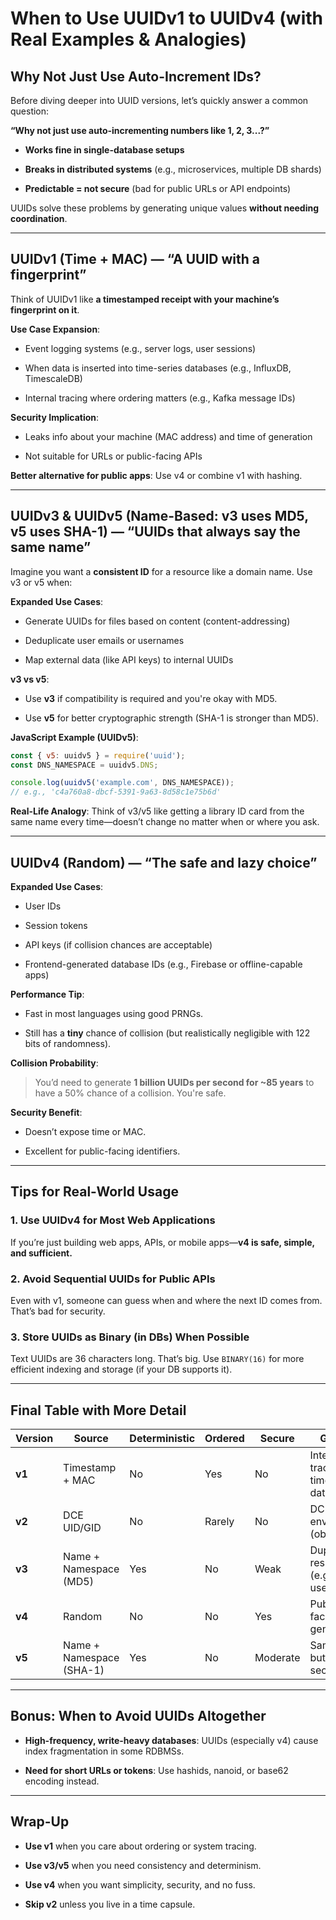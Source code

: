
#  When to Use UUIDv1 to UUIDv4 (with Real Examples & Analogies)

## Why Not Just Use Auto-Increment IDs?

Before diving deeper into UUID versions, let’s quickly answer a common question:

**“Why not just use auto-incrementing numbers like 1, 2, 3...?”**

- **Works fine in single-database setups**
    
- **Breaks in distributed systems** (e.g., microservices, multiple DB shards)
    
- **Predictable = not secure** (bad for public URLs or API endpoints)
    

UUIDs solve these problems by generating unique values **without needing coordination**.

---

## UUIDv1 (Time + MAC) — “A UUID with a fingerprint”

Think of UUIDv1 like **a timestamped receipt with your machine’s fingerprint on it**.

**Use Case Expansion**:

- Event logging systems (e.g., server logs, user sessions)
    
- When data is inserted into time-series databases (e.g., InfluxDB, TimescaleDB)
    
- Internal tracing where ordering matters (e.g., Kafka message IDs)
    

**Security Implication**:

- Leaks info about your machine (MAC address) and time of generation
    
- Not suitable for URLs or public-facing APIs
    

**Better alternative for public apps**: Use v4 or combine v1 with hashing.

---

## UUIDv3 & UUIDv5 (Name-Based: v3 uses MD5, v5 uses SHA-1) — “UUIDs that always say the same name”

Imagine you want a **consistent ID** for a resource like a domain name. Use v3 or v5 when:

**Expanded Use Cases**:

- Generate UUIDs for files based on content (content-addressing)
    
- Deduplicate user emails or usernames
    
- Map external data (like API keys) to internal UUIDs
    

**v3 vs v5**:

- Use **v3** if compatibility is required and you're okay with MD5.
    
- Use **v5** for better cryptographic strength (SHA-1 is stronger than MD5).
    

**JavaScript Example (UUIDv5)**:

```javascript
const { v5: uuidv5 } = require('uuid');
const DNS_NAMESPACE = uuidv5.DNS;

console.log(uuidv5('example.com', DNS_NAMESPACE)); 
// e.g., 'c4a760a8-dbcf-5391-9a63-8d58c1e75b6d'
```

**Real-Life Analogy**: Think of v3/v5 like getting a library ID card from the same name every time—doesn’t change no matter when or where you ask.

---

## UUIDv4 (Random) — “The safe and lazy choice”

**Expanded Use Cases**:

- User IDs
    
- Session tokens
    
- API keys (if collision chances are acceptable)
    
- Frontend-generated database IDs (e.g., Firebase or offline-capable apps)
    

**Performance Tip**:

- Fast in most languages using good PRNGs.
    
- Still has a **tiny** chance of collision (but realistically negligible with 122 bits of randomness).
    

**Collision Probability**:

> You’d need to generate **1 billion UUIDs per second for ~85 years** to have a 50% chance of a collision. You're safe.

**Security Benefit**:

- Doesn’t expose time or MAC.
    
- Excellent for public-facing identifiers.
    

---

## Tips for Real-World Usage

### 1. Use UUIDv4 for Most Web Applications

If you’re just building web apps, APIs, or mobile apps—**v4 is safe, simple, and sufficient.**

### 2. Avoid Sequential UUIDs for Public APIs

Even with v1, someone can guess when and where the next ID comes from. That’s bad for security.

### 3. Store UUIDs as Binary (in DBs) When Possible

Text UUIDs are 36 characters long. That’s big. Use `BINARY(16)` for more efficient indexing and storage (if your DB supports it).

---

## Final Table with More Detail

|Version|Source|Deterministic|Ordered|Secure|Good For|
|---|---|---|---|---|---|
|**v1**|Timestamp + MAC|No|Yes|No|Internal logs, tracing, time-ordered data|
|**v2**|DCE UID/GID|No|Rarely|No|DCE environments (obsolete)|
|**v3**|Name + Namespace (MD5)|Yes|No|Weak|Duplicate-resistant IDs (e.g., usernames)|
|**v4**|Random|No|No|Yes|Public-facing IDs, general use|
|**v5**|Name + Namespace (SHA-1)|Yes|No|Moderate|Same as v3 but more secure|

---

## Bonus: When to Avoid UUIDs Altogether

- **High-frequency, write-heavy databases**: UUIDs (especially v4) cause index fragmentation in some RDBMSs.
    
- **Need for short URLs or tokens**: Use hashids, nanoid, or base62 encoding instead.
    

---

## Wrap-Up

- **Use v1** when you care about ordering or system tracing.
    
- **Use v3/v5** when you need consistency and determinism.
    
- **Use v4** when you want simplicity, security, and no fuss.
    
- **Skip v2** unless you live in a time capsule.
    